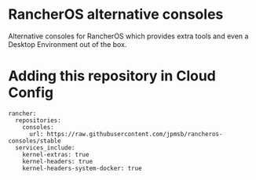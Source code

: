 # RancherOS alternative consoles
Alternative consoles for RancherOS which provides extra tools and even a Desktop Environment out of the box.

# Adding this repository in Cloud Config

    rancher:
      repositories:
        consoles:
          url: https://raw.githubusercontent.com/jpmsb/rancheros-consoles/stable
      services_include:
        kernel-extras: true
        kernel-headers: true
        kernel-headers-system-docker: true
